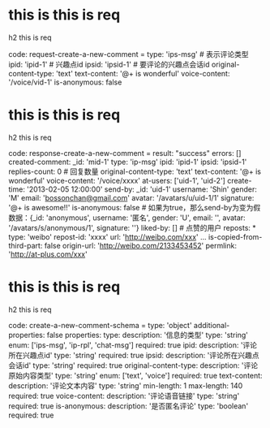 # this is this is req

h2 this is req

code:
    request-create-a-new-comment =
  type: 'ips-msg' # 表示评论类型 
  ipid: 'ipid-1' # 兴趣点id
  ipsid: 'ipsid-1' # 要评论的兴趣点会话id
  original-content-type: 'text'
  text-content: '@+ is wonderful'
  voice-content: '/voice/vid-1'
  is-anonymous: false


# this is this is req

h2 this is req

code:
    response-create-a-new-comment =
  result: "success"
  errors: []
  created-comment:
    _id: 'mid-1'
    type: 'ip-msg'
    ipid: 'ipid-1'
    ipsid: 'ipsid-1'
    replies-count: 0 # 回复数量
    original-content-type: 'text'
    text-content: '@+ is wonderful'
    voice-content: '/voice/xxxx'
    at-users: ['uid-1', 'uid-2']
    create-time: '2013-02-05 12:00:00'
    send-by:
      _id: 'uid-1'
      username: 'Shin'
      gender: 'M'
      email: 'bossonchan@gmail.com'
      avatar: '/avatars/u/uid-1/1'
      signature: '@+ is awesome!!'
    is-anonymous: false # 如果为true，那么send-by为变为假数据：{_id: 'anonymous', username: '匿名', gender: 'U', email: '', avatar: '/avatars/s/anonymous/1', signature: ''}
    liked-by: [] # 点赞的用户
    reposts:
      * type: 'weibo'
        repost-id: 'xxxx'
        url: 'http://weibo.com/xxx'
      ...
    is-copied-from-third-part: false
    origin-url: 'http://weibo.com/2133453452'
    permlink: 'http://at-plus.com/xxx'


# this is this is req

h2 this is req

code:
    create-a-new-comment-schema =
  type: 'object'
  additional-properties: false
  properties:
    type:
      description: '信息的类型'
      type: 'string'
      enum: ['ips-msg', 'ip-rpl', 'chat-msg']
      required: true
    ipid:
      description: '评论所在兴趣点id'
      type: 'string'
      required: true
    ipsid:
      description: '评论所在兴趣点会话id'
      type: 'string'
      required: true
    original-content-type:
      description: '评论原始内容类型'
      type: 'string'
      enum: ['text', 'voice']
      required: true
    text-content:
      description: '评论文本内容'
      type: 'string'
      min-length: 1
      max-length: 140
      required: true
    voice-content:
      description: '评论语音链接'
      type: 'string'
      required: true
    is-anonymous:
      description: '是否匿名评论'
      type: 'boolean'
      required: true


